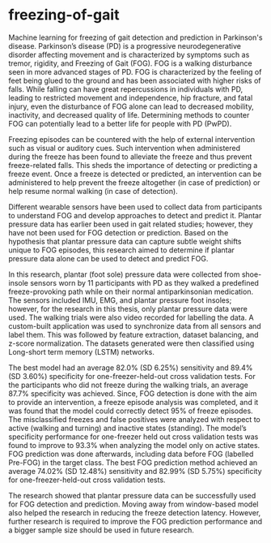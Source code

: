 # freezing-of-gait
Machine learning for freezing of gait detection and prediction in Parkinson's disease.
Parkinson’s disease (PD) is a progressive neurodegenerative disorder affecting movement and is characterized by symptoms such as tremor, rigidity, and Freezing of Gait (FOG). FOG is a walking disturbance seen in more advanced stages of PD. FOG is characterized by the feeling of feet being glued to the ground and has been associated with higher risks of falls. While falling can have great repercussions in individuals with PD, leading to restricted movement and independence, hip fracture, and fatal injury, even the disturbance of FOG alone can lead to decreased mobility, inactivity, and decreased quality of life. Determining methods to counter FOG can potentially lead to a better life for people with PD (PwPD). 

Freezing episodes can be countered with the help of external intervention such as visual or auditory cues. Such intervention when administered during the freeze has been found to alleviate the freeze and thus prevent freeze-related falls. This sheds the importance of detecting or predicting a freeze event. Once a freeze is detected or predicted, an intervention can be administered to help prevent the freeze altogether (in case of prediction) or help resume normal walking (in case of detection). 

Different wearable sensors have been used to collect data from participants to understand FOG and develop approaches to detect and predict it. Plantar pressure data has earlier been used in gait related studies; however, they have not been used for FOG detection or prediction. Based on the hypothesis that plantar pressure data can capture subtle weight shifts unique to FOG episodes, this research aimed to determine if plantar pressure data alone can be used to detect and predict FOG. 

In this research, plantar (foot sole) pressure data were collected from shoe-insole sensors worn by 11 participants with PD as they walked a predefined freeze-provoking path while on their normal antiparkinsonian medication. The sensors included IMU, EMG, and plantar pressure foot insoles; however, for the research in this thesis, only plantar pressure data were used. The walking trials were also video recorded for labelling the data. A custom-built application was used to synchronize data from all sensors and label them. This was followed by feature extraction, dataset balancing, and z-score normalization. The datasets generated were then classified using Long-short term memory (LSTM) networks.

The best model had an average 82.0% (SD 6.25%) sensitivity and 89.4% (SD 3.60%) specificity for one-freezer-held-out cross validation tests. For the participants who did not freeze during the walking trials, an average 87.7% specificity was achieved. Since, FOG detection is done with the aim to provide an intervention, a freeze episode analysis was completed, and it was found that the model could correctly detect 95% of freeze episodes. The misclassified freezes and false positives were analyzed with respect to active (walking and turning) and inactive states (standing). The model’s specificity performance for one-freezer held out cross validation tests was found to improve to 93.3% when analyzing the model only on active states. FOG prediction was done afterwards, including data before FOG (labelled Pre-FOG) in the target class. The best FOG prediction method achieved an average 74.02% (SD 12.48%) sensitivity and 82.99% (SD 5.75%) specificity for one-freezer-held-out cross validation tests.

The research showed that plantar pressure data can be successfully used for FOG detection and prediction. Moving away from window-based model also helped the research in reducing the freeze detection latency. However, further research is required to improve the FOG prediction performance and a bigger sample size should be used in future research.
